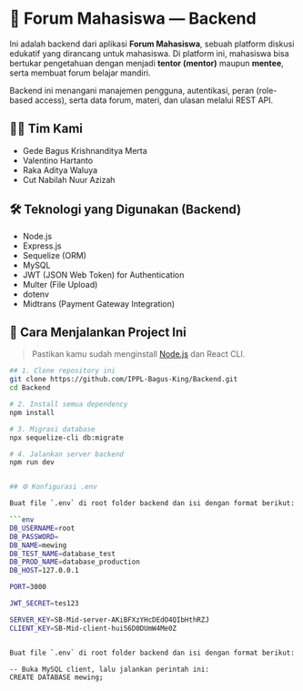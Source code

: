 # 🧠 Forum Mahasiswa — Backend

Ini adalah backend dari aplikasi **Forum Mahasiswa**, sebuah platform diskusi edukatif yang dirancang untuk mahasiswa. Di platform ini, mahasiswa bisa bertukar pengetahuan dengan menjadi **tentor (mentor)** maupun **mentee**, serta membuat forum belajar mandiri.

Backend ini menangani manajemen pengguna, autentikasi, peran (role-based access), serta data forum, materi, dan ulasan melalui REST API.

## 👨‍💻 Tim Kami

* Gede Bagus Krishnanditya Merta  
* Valentino Hartanto  
* Raka Aditya Waluya  
* Cut Nabilah Nuur Azizah  

## 🛠️ Teknologi yang Digunakan (Backend)

- Node.js
- Express.js
- Sequelize (ORM)
- MySQL
- JWT (JSON Web Token) for Authentication
- Multer (File Upload)
- dotenv
- Midtrans (Payment Gateway Integration)

## 🚀 Cara Menjalankan Project Ini

> Pastikan kamu sudah menginstall [Node.js](https://nodejs.org/) dan React CLI.

```bash
## 1. Clone repository ini
git clone https://github.com/IPPL-Bagus-King/Backend.git
cd Backend

# 2. Install semua dependency
npm install

# 3. Migrasi database
npx sequelize-cli db:migrate

# 4. Jalankan server backend
npm run dev


## ⚙️ Konfigurasi .env

Buat file `.env` di root folder backend dan isi dengan format berikut:

```env
DB_USERNAME=root
DB_PASSWORD=
DB_NAME=mewing
DB_TEST_NAME=database_test
DB_PROD_NAME=database_production
DB_HOST=127.0.0.1

PORT=3000

JWT_SECRET=tes123

SERVER_KEY=SB-Mid-server-AKiBFXzYHcDEdO4QIbHthRZJ
CLIENT_KEY=SB-Mid-client-hui56D0DUmW4Me0Z


Buat file `.env` di root folder backend dan isi dengan format berikut:

-- Buka MySQL client, lalu jalankan perintah ini:
CREATE DATABASE mewing;

